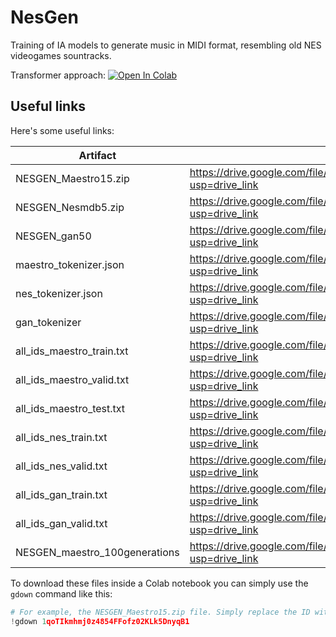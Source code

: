 # NesGen

Training of IA models to generate music in MIDI format, resembling old NES videogames sountracks. 

Transformer approach:
<a target="_blank" href="https://colab.research.google.com/github/roostico/NesGen/blob/main/NESGEN_Transformer.ipynb">
  <img src="https://colab.research.google.com/assets/colab-badge.svg" alt="Open In Colab"/>
</a>

## Useful links

Here's some useful links:

| Artifact                      | Link                                                                                  | Size    |
|-------------------------------|---------------------------------------------------------------------------------------|---------|
| NESGEN_Maestro15.zip          | https://drive.google.com/file/d/1qoTIkmhmj0z4854FFofz02KLk5DnyqB1/view?usp=drive_link | 175 MB  |
| NESGEN_Nesmdb5.zip            | https://drive.google.com/file/d/1FfofRGCzuD6x54Q3mF2c_f50wuzbPp_i/view?usp=drive_link | 175 MB  |
| NESGEN_gan50                  | https://drive.google.com/file/d/1XN71Mnc3C4gzr1w8u5xgcOAsX9zNds-m/view?usp=drive_link | 1.54 GB |
| maestro_tokenizer.json        | https://drive.google.com/file/d/1SDRkoWwyuSl4udoCHdcitjLLm9d0kfxS/view?usp=drive_link | 1.6 MB  |
| nes_tokenizer.json            | https://drive.google.com/file/d/1ul-khIle1ue9oUGqb1Z7qHxk7LSuxrWw/view?usp=drive_link | 1.9 MB  |
| gan_tokenizer                 | https://drive.google.com/file/d/1Uf734gntq6RLpAvcruWuKcHqPmcZ_4O8/view?usp=drive_link | 212 KB  |
| all_ids_maestro_train.txt     | https://drive.google.com/file/d/1IQToXD9s8g4L-AlK-MY4qvGoLZ-p7bMw/view?usp=drive_link | 1.19 GB |
| all_ids_maestro_valid.txt     | https://drive.google.com/file/d/1DWjViUKpW07LfbGimlhhhGdK7oQaJpj-/view?usp=drive_link | 545 MB  |
| all_ids_maestro_test.txt      | https://drive.google.com/file/d/1ow5MhMc_Lm3EdZSmH9BYUJfDELtMQGQl/view?usp=drive_link | 272 MB  |
| all_ids_nes_train.txt         | https://drive.google.com/file/d/1iVwuKKT2sIezyVIDB9STL--FYZf0XcxF/view?usp=drive_link | 122 MB  |
| all_ids_nes_valid.txt         | https://drive.google.com/file/d/1FoOC3x4GbdDe0fwlzE1Zs8fqZXyFQCIA/view?usp=drive_link | 57 MB   |
| all_ids_gan_train.txt         | https://drive.google.com/file/d/1VU4ngttqwACFEtnv7l6B8xG2Z1eS3GWZ/view?usp=drive_link | 1.6 GB  |
| all_ids_gan_valid.txt         | https://drive.google.com/file/d/1c8hgL4J2BVS4_XXuZNlkuTRYEHduZTdy/view?usp=drive_link | 104 MB  |
| NESGEN_maestro_100generations | https://drive.google.com/file/d/1ToDyVJRTVaxmYSfiGPmC-KnkI57M6i76/view?usp=drive_link | 57 KB   |

To download these files inside a Colab notebook you can simply use the `gdown` command like this:

```python
# For example, the NESGEN_Maestro15.zip file. Simply replace the ID with the part of Google Drive URL after 'd/' until '/view'
!gdown 1qoTIkmhmj0z4854FFofz02KLk5DnyqB1
```
